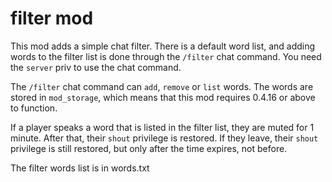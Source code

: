 # filter mod

This mod adds a simple chat filter. There is a default word list,
and adding words to the filter list is done through the `/filter`
chat command. You need the `server` priv to use the chat command.

The `/filter` chat command can `add`, `remove` or `list` words. The
words are stored in `mod_storage`, which means that this mod requires
0.4.16 or above to function.

If a player speaks a word that is listed in the filter list, they are
muted for 1 minute. After that, their `shout` privilege is restored.
If they leave, their `shout` privilege is still restored, but only after
the time expires, not before.

The filter words list is in words.txt
